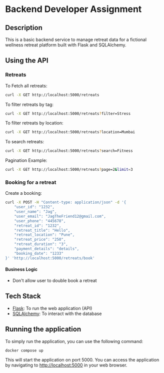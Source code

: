 # Backend Developer Assignment

## Description

This is a basic backend service to manage retreat data for a fictional wellness retreat platform built with Flask and SQLAlchemy.

## Using the API

### Retreats

To Fetch all retreats:

```bash
curl -X GET http://localhost:5000/retreats
```

To filter retreats by tag:

```bash
curl -X GET http://localhost:5000/retreats?filter=Stress
```

To filter retreats by location:

```bash
curl -X GET http://localhost:5000/retreats?location=Mumbai
```

To search retreats:

```bash
curl -X GET http://localhost:5000/retreats?search=Fitness
```

Pagination Example:

```bash
curl -X GET http://localhost:5000/retreats?page=2&limit=3
```

### Booking for a retreat

Create a booking:

```bash
curl -X POST -H "Content-type: application/json" -d '{
    "user_id": "1232",
    "user_name": "Jag",
    "user_email": "JagTheFriend12@gmail.com",
    "user_phone": "445678",
    "retreat_id": "1232",
    "retreat_title": "Hello",
    "retreat_location": "Pune",
    "retreat_price": "250",
    "retreat_duration": "3",
    "payment_details": "details",
    "booking_date": "1233"
}' 'http://localhost:5000/retreats/book'
```

#### Business Logic

- Don't allow user to double book a retreat

## Tech Stack

- [Flask](https://flask.palletsprojects.com/en/3.0.x/): To run the web application (API)
- [SQLAlchemy](https://flask-sqlalchemy.palletsprojects.com/en/3.1.x/): To interact with the database

## Running the application

To simply run the application, you can use the following command:

```bash
docker compose up
```

This will start the application on port 5000.
You can access the application by navigating to <http://localhost:5000> in your web browser.
